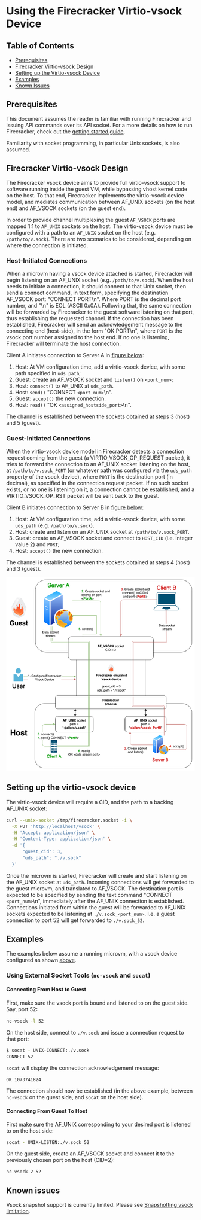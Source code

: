 # Using the Firecracker Virtio-vsock Device

## Table of Contents

- [Prerequisites](#prerequisites)
- [Firecracker Virtio-vsock Design](#firecracker-virtio-vsock-design)
- [Setting up the Virtio-vsock Device](#setting-up-the-virtio-vsock-device)
- [Examples](#examples)
- [Known Issues](#known-issues)

## Prerequisites

This document assumes the reader is familiar with running Firecracker and
issuing API commands over its API socket. For a more details on how to run
Firecracker, check out the [getting started guide](getting-started.md).

Familiarity with socket programming, in particular Unix sockets, is also
assumed.

## Firecracker Virtio-vsock Design

The Firecracker vsock device aims to provide full virtio-vsock support to
software running inside the guest VM, while bypassing vhost kernel code on the
host. To that end, Firecracker implements the virtio-vsock device model, and
mediates communication between AF_UNIX sockets (on the host end) and AF_VSOCK
sockets (on the guest end).

In order to provide channel multiplexing the guest `AF_VSOCK` ports are mapped
1:1 to `AF_UNIX` sockets on the host. The virtio-vsock device must be
configured with a path to an `AF_UNIX` socket on the host (e.g.
`/path/to/v.sock`). There are two scenarios to be considered, depending on
where the connection is initiated.

### Host-Initiated Connections

When a microvm having a vsock device attached is started, Firecracker will
begin listening on an AF_UNIX socket (e.g. `/path/to/v.sock`). When the host
needs to initiate a connection, it should connect to that Unix socket, then
send a connect command, in text form, specifying the destination AF_VSOCK port:
"CONNECT PORT\n". Where PORT is the decimal port number, and "\n" is EOL (ASCII
0x0A). Following that, the same connection will be forwarded by Firecracker to
the guest software listening on that port, thus establishing the requested
channel. If the connection has been established, Firecracker will send an
acknowledgement message to the connecting end (host-side), in the form
"OK PORT\n", where `PORT` is the vsock port number assigned to
the host end. If no one is listening, Firecracker will terminate the host
connection.

Client A initiates connection to Server A in [figure below](#vsock-connections):

1. Host: At VM configuration time, add a virtio-vsock device, with some path
   specified in `uds_path`;
1. Guest: create an AF_VSOCK socket and `listen()` on `<port_num>`;
1. Host: `connect()` to AF_UNIX at `uds_path`.
1. Host: `send()` "CONNECT `<port_num>`\n".
1. Guest: `accept()` the new connection.
1. Host: `read()` "OK `<assigned_hostside_port>`\n".

The channel is established between the sockets obtained at steps 3 (host)
and 5 (guest).

### Guest-Initiated Connections

When the virtio-vsock device model in Firecracker detects a connection request
coming from the guest (a VIRTIO_VSOCK_OP_REQUEST packet), it tries to forward
the connection to an AF_UNIX socket listening on the host, at
`/path/to/v.sock_PORT` (or whatever path was configured via the `uds_path`
property of the vsock device), where `PORT` is the destination port (in
decimal), as specified in the connection request packet. If no such socket
exists, or no one is listening on it, a connection cannot be established, and a
VIRTIO_VSOCK_OP_RST packet will be sent back to the guest.

Client B initiates connection to Server B in [figure below](#vsock-connections):

1. Host: At VM configuration time, add a virtio-vsock device, with some
   `uds_path` (e.g. `/path/to/v.sock`).
1. Host: create and listen on an AF_UNIX socket at `/path/to/v.sock_PORT`.
1. Guest: create an AF_VSOCK socket and connect to `HOST_CID` (i.e. integer
   value 2) and `PORT`;
1. Host: `accept()` the new connection.

The channel is established between the sockets obtained at steps 4 (host)
and 3 (guest).

![Vsock Connections](
images/vsock-connections.png?raw=true
"Vsock Connections")

## Setting up the virtio-vsock device

The virtio-vsock device will require a CID, and the path to a backing
AF_UNIX socket:

```bash
curl --unix-socket /tmp/firecracker.socket -i \
  -X PUT 'http://localhost/vsock' \
  -H 'Accept: application/json' \
  -H 'Content-Type: application/json' \
  -d '{
      "guest_cid": 3,
      "uds_path": "./v.sock"
  }'
```

Once the microvm is started, Firecracker will create and start listening on the
AF_UNIX socket at `uds_path`. Incoming connections will get forwarded to the
guest microvm, and translated to AF_VSOCK. The destination port is expected to
be specified by sending the text command "CONNECT `<port_num>`\n", immediately
after the AF_UNIX connection is established. Connections initiated from within
the guest will be forwarded to AF_UNIX sockets expected to be listening at
`./v.sock_<port_num>`. I.e. a guest connection to port 52 will get forwarded to
`./v.sock_52`.

## Examples

The examples below assume a running microvm, with a vsock device configured as
shown [above](#setting-up-the-virtio-vsock-device).

### Using External Socket Tools (`nc-vsock` and `socat`)

#### Connecting From Host to Guest

First, make sure the vsock port is bound and listened to on the guest side.
Say, port 52:

```bash
nc-vsock -l 52
```

On the host side, connect to `./v.sock` and issue a connection request to that
port:

```bash
$ socat - UNIX-CONNECT:./v.sock
CONNECT 52
```

`socat` will display the connection acknowledgement message:

```console
OK 1073741824
```

The connection should now be established (in the above example, between
`nc-vsock` on the guest side, and `socat` on the host side).

#### Connecting From Guest To Host

First make sure the AF_UNIX corresponding to your desired port is listened to
on the host side:

```bash
socat - UNIX-LISTEN:./v.sock_52
```

On the guest side, create an AF_VSOCK socket and connect it to the previously
chosen port on the host (CID=2):

```bash
nc-vsock 2 52
```

## Known issues

Vsock snapshot support is currently limited. Please see
[Snapshotting vsock limitation](snapshotting/snapshot-support.md#vsock-device-limitation).
